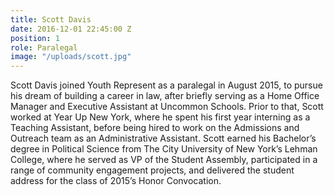 ```yaml
---
title: Scott Davis
date: 2016-12-01 22:45:00 Z
position: 1
role: Paralegal
image: "/uploads/scott.jpg"
---
```


Scott Davis joined Youth Represent as a paralegal in August 2015, to pursue his dream of building a career in law, after briefly serving as a Home Office Manager and Executive Assistant at Uncommon Schools. Prior to that, Scott worked at Year Up New York, where he spent his first year interning as a Teaching Assistant, before being hired to work on the Admissions and Outreach team as an Administrative Assistant. Scott earned his Bachelor’s degree in Political Science from The City University of New York’s Lehman College, where he served as VP of the Student Assembly, participated in a range of community engagement projects, and delivered the student address for the class of 2015’s Honor Convocation.